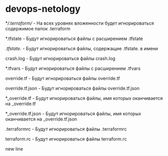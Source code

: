 # devops-netology

**/.terraform/* - На всех уровнях вложенности будет игнорироваться содержимое папок .terraform

*.tfstate - Будут игнорироваться файлы с расширением .tfstate

*.tfstate.* - Будут игнорироваться файлы, содержащие .tfstate. в имени

crash.log - Будут игнорироваться файлы crash.log

*.tfvars - Будут игнорироваться файлы с расширением .tfvars

override.tf - Будут игнорироваться файлы override.tf

override.tf.json - Будут игнорироваться файлы override.tf.json

*_override.tf - Будут игнорироваться файлы, имя которых оканчивается на _override.tf

*_override.tf.json - Будут игнорироваться файлы, имя которых оканчивается на _override.tf.json

.terraformrc - Будут игнорироваться файлы .terraformrc

terraform.rc - Будут игнорироваться файлы terraform.rc

new line

